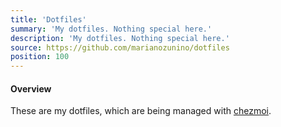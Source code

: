 ```yaml
---
title: 'Dotfiles'
summary: 'My dotfiles. Nothing special here.'
description: 'My dotfiles. Nothing special here.'
source: https://github.com/marianozunino/dotfiles
position: 100
---
```


#### Overview

These are my dotfiles, which are being managed with [chezmoi](https://github.com/twpayne/chezmoi).
